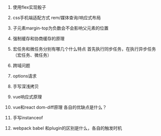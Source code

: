 
1. 使用flex实现骰子 
2. css手机端适配方式 rem/媒体查询/响应式布局
3. 子元素margin-top为负数会不会影响父元素的位置
4. 强制缓存和协商缓存的原理
5. 宏任务和微任务分别有哪几个什么特点
  首先执行同步任务，在执行异步任务（宏任务、微任务）

6. 跨域问题
7. options请求
8. 手写深浅拷贝
9. vue响应式原理
10. vue和react dom-diff原理 各自的优缺点是什么？
11. 手写instanceof
12. webpack babel 和plugin的区别是什么，各自的触发时机